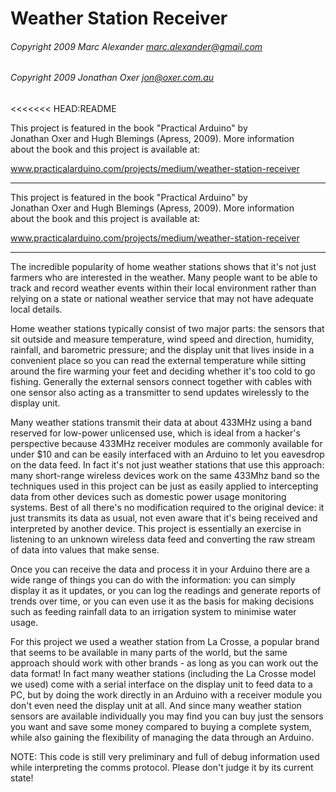 # Weather Station Receiver

###### Copyright 2009 Marc Alexander <marc.alexander@gmail.com>
###### Copyright 2009 Jonathan Oxer <jon@oxer.com.au> 
<<<<<<< HEAD:README


 This project is featured in the book "Practical Arduino" by       
 Jonathan Oxer and Hugh Blemings (Apress, 2009). More information    
 about the book and this project is available at:                   
                                                                     
 www.practicalarduino.com/projects/medium/weather-station-receiver 
 

___

 This project is featured in the book "Practical Arduino" by       
 Jonathan Oxer and Hugh Blemings (Apress, 2009). More information    
 about the book and this project is available at:                   
                                                                     
 www.practicalarduino.com/projects/medium/weather-station-receiver 
 
 ____
 
 <div class=text-justify>


The incredible popularity of home weather stations shows that it's not
just farmers who are interested in the weather. Many people want to be
able to track and record weather events within their local environment
rather than relying on a state or national weather service that may not
have adequate local details.

Home weather stations typically consist of two major parts: the sensors
that sit outside and measure temperature, wind speed and direction,
humidity, rainfall, and barometric pressure; and the display unit that
lives inside in a convenient place so you can read the external
temperature while sitting around the fire warming your feet and
deciding whether it's too cold to go fishing. Generally the external
sensors connect together with cables with one sensor also acting as a
transmitter to send updates wirelessly to the display unit.

Many weather stations transmit their data at about 433MHz using a band
reserved for low-power unlicensed use, which is ideal from a hacker's
perspective because 433MHz receiver modules are commonly available for
under $10 and can be easily interfaced with an Arduino to let you
eavesdrop on the data feed. In fact it's not just weather stations that
use this approach: many short-range wireless devices work on the same
433Mhz band so the techniques used in this project can be just as easily
applied to intercepting data from other devices such as domestic power
usage monitoring systems. Best of all there's no modification required
to the original device: it just transmits its data as usual, not even
aware that it's being received and interpreted by another device. This
project is essentially an exercise in listening to an unknown wireless
data feed and converting the raw stream of data into values that make
sense.

Once you can receive the data and process it in your Arduino there are a
wide range of things you can do with the information: you can simply
display it as it updates, or you can log the readings and generate
reports of trends over time, or you can even use it as the basis for
making decisions such as feeding rainfall data to an irrigation system
to minimise water usage.

For this project we used a weather station from La Crosse, a popular
brand that seems to be available in many parts of the world, but the
same approach should work with other brands - as long as you can work
out the data format! In fact many weather stations (including the La
Crosse model we used) come with a serial interface on the display unit
to feed data to a PC, but by doing the work directly in an Arduino with
a receiver module you don't even need the display unit at all. And since
many weather station sensors are available individually you may find you
can buy just the sensors you want and save some money compared to buying
a complete system, while also gaining the flexibility of managing the
data through an Arduino.

</div>

NOTE: This code is still very preliminary and full of debug information
used while interpreting the comms protocol. Please don't judge it by
its current state!
